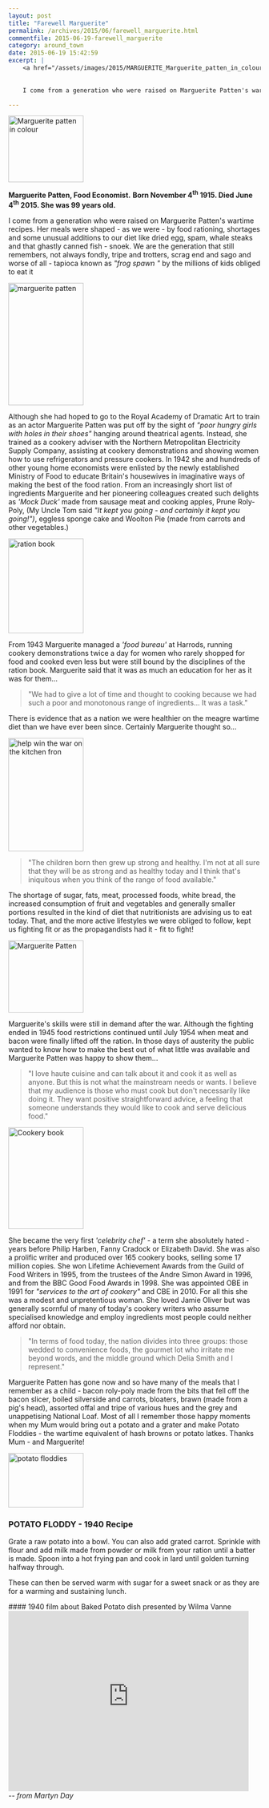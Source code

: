 ```yaml
---
layout: post
title: "Farewell Marguerite"
permalink: /archives/2015/06/farewell_marguerite.html
commentfile: 2015-06-19-farewell_marguerite
category: around_town
date: 2015-06-19 15:42:59
excerpt: |
    <a href="/assets/images/2015/MARGUERITE_Marguerite_patten_in_colour.jpg" title="See larger version of - Marguerite patten in colour"><img src="/assets/images/2015/MARGUERITE_Marguerite_patten_in_colour_thumb.jpg" width="150" height="133" alt="Marguerite patten in colour" class="photo right" /></a>
    
    
    I come from a generation who were raised on Marguerite Patten's wartime recipes. Her meals were shaped - as we were - by food rationing, shortages and some unusual additions to our diet like dried egg, spam, whale steaks and that ghastly canned fish - snoek. We are the generation that still remembers, not always fondly,  tripe and trotters, scrag end and sago and worse of all - tapioca known as <em>"frog spawn "</em> by the millions of kids obliged to eat it

---
```


<a href="/assets/images/2015/MARGUERITE_Marguerite_patten_in_colour.jpg" title="See larger version of - Marguerite patten in colour"><img src="/assets/images/2015/MARGUERITE_Marguerite_patten_in_colour_thumb.jpg" width="150" height="133" alt="Marguerite patten in colour" class="photo right" /></a>

**Marguerite Patten, Food Economist.**
**Born November 4<sup>th</sup> 1915. Died June 4<sup>th</sup> 2015. She was 99 years old.**

I come from a generation who were raised on Marguerite Patten's wartime recipes. Her meals were shaped - as we were - by food rationing, shortages and some unusual additions to our diet like dried egg, spam, whale steaks and that ghastly canned fish - snoek. We are the generation that still remembers, not always fondly, tripe and trotters, scrag end and sago and worse of all - tapioca known as <em>"frog spawn "</em> by the millions of kids obliged to eat it

<a href="/assets/images/2015/MARGUERITE_marguerite_patten_2.jpg" title="See larger version of - marguerite patten"><img src="/assets/images/2015/MARGUERITE_marguerite_patten_2_thumb.jpg" width="150" height="244" alt="marguerite patten" class="photo right" /></a>

Although she had hoped to go to the Royal Academy of Dramatic Art to train as an actor Marguerite Patten was put off by the sight of <em>"poor hungry girls with holes in their shoes"</em> hanging around theatrical agents. Instead, she trained as a cookery adviser with the Northern Metropolitan Electricity Supply Company, assisting at cookery demonstrations and showing women how to use refrigerators and pressure cookers. In 1942 she and hundreds of other young home economists were enlisted by the newly established Ministry of Food to educate Britain's housewives in imaginative ways of making the best of the food ration. From an increasingly short list of ingredients Marguerite and her pioneering colleagues created such delights as <em>'Mock Duck'</em> made from sausage meat and cooking apples, Prune Roly-Poly, (My Uncle Tom said <em>"It kept you going - and certainly it kept you going!")</em>, eggless sponge cake and Woolton Pie (made from carrots and other vegetables.)

<a href="/assets/images/2015/MARGUERITE_ration_book.jpg" title="See larger version of - ration book"><img src="/assets/images/2015/MARGUERITE_ration_book_thumb.jpg" width="150" height="189" alt="ration book" class="photo right" /></a>

From 1943 Marguerite managed a <em>'food bureau'</em> at Harrods, running cookery demonstrations twice a day for women who rarely shopped for food and cooked even less but were still bound by the disciplines of the ration book. Marguerite said that it was as much an education for her as it was for them...

> "We had to give a lot of time and thought to cooking because we had such a poor and monotonous range of ingredients... It was a task."

There is evidence that as a nation we were healthier on the meagre wartime diet than we have ever been since. Certainly Marguerite thought so...

<a href="/assets/images/2015/MARGUERITE_winwar.jpg" title="See larger version of - help win the war on the kitchen fron"><img src="/assets/images/2015/MARGUERITE_winwar_thumb.jpg" width="150" height="226" alt="help win the war on the kitchen fron" class="photo right" /></a>

> "The children born then grew up strong and healthy. I'm not at all sure that they will be as strong and as healthy today and I think that's iniquitous when you think of the range of food available."

The shortage of sugar, fats, meat, processed foods, white bread, the increased consumption of fruit and vegetables and generally smaller portions resulted in the kind of diet that nutritionists are advising us to eat today. That, and the more active lifestyles we were obliged to follow, kept us fighting fit or as the propagandists had it - fit to fight!

<a href="/assets/images/2015/MARGUERITE_Marguerite_Patten.jpg" title="See larger version of - Marguerite Patten"><img src="/assets/images/2015/MARGUERITE_Marguerite_Patten_thumb.jpg" width="150" height="144" alt="Marguerite Patten" class="photo right" /></a>

Marguerite's skills were still in demand after the war. Although the fighting ended in 1945 food restrictions continued until July 1954 when meat and bacon were finally lifted off the ration. In those days of austerity the public wanted to know how to make the best out of what little was available and Marguerite Patten was happy to show them...

> "I love haute cuisine and can talk about it and cook it as well as anyone. But this is not what the mainstream needs or wants. I believe that my audience is those who must cook but don't necessarily like doing it. They want positive straightforward advice, a feeling that someone understands they would like to cook and serve delicious food."

<a href="/assets/images/2015/MARGUERITE_Cookery_book.jpg" title="See larger version of - Cookery book"><img src="/assets/images/2015/MARGUERITE_Cookery_book_thumb.jpg" width="150" height="203" alt="Cookery book" class="photo right" /></a>

She became the very first <em>'celebrity chef'</em> - a term she absolutely hated - years before Philip Harben, Fanny Cradock or Elizabeth David. She was also a prolific writer and produced over 165 cookery books, selling some 17 million copies. She won Lifetime Achievement Awards from the Guild of Food Writers in 1995, from the trustees of the Andre Simon Award in 1996, and from the BBC Good Food Awards in 1998. She was appointed OBE in 1991 for <em>"services to the art of cookery"</em> and CBE in 2010. For all this she was a modest and unpretentious woman. She loved Jamie Oliver but was generally scornful of many of today's cookery writers who assume specialised knowledge and employ ingredients most people could neither afford nor obtain.

> "In terms of food today, the nation divides into three groups: those wedded to convenience foods, the gourmet lot who irritate me beyond words, and the middle ground which Delia Smith and I represent."

Marguerite Patten has gone now and so have many of the meals that I remember as a child - bacon roly-poly made from the bits that fell off the bacon slicer, boiled silverside and carrots, bloaters, brawn (made from a pig's head), assorted offal and tripe of various hues and the grey and unappetising National Loaf. Most of all I remember those happy moments when my Mum would bring out a potato and a grater and make Potato Floddies - the wartime equivalent of hash browns or potato latkes. Thanks Mum - and Marguerite!

<div markdown="1" class="recipe">
<a href="/assets/images/2015/MARGUERITE_potato_floddies.jpg" title="See larger version of - potato floddies"><img src="/assets/images/2015/MARGUERITE_potato_floddies_thumb.jpg" width="150" height="109" alt="potato floddies" class="photo right" /></a>

### POTATO FLODDY - 1940 Recipe

Grate a raw potato into a bowl. You can also add grated carrot. Sprinkle with flour and add milk made from powder or milk from your ration until a batter is made. Spoon into a hot frying pan and cook in lard until golden turning halfway through.

These can then be served warm with sugar for a sweet snack or as they are for a warming and sustaining lunch.

</div>
<div markdown="1" class="box">
#### 1940 film about Baked Potato dish presented by Wilma Vanne

<iframe width="480" height="360" src="https://www.youtube-nocookie.com/embed/Ngw6qArtJ34?rel=0&amp;showinfo=0" frameborder="0" allowfullscreen>
</iframe>
</div>
<cite>-- from Martyn Day</cite>
